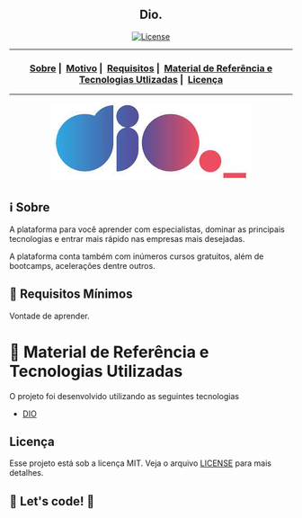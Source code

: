 <h2 align="center">Dio.</h2>

<p align="center">
  <a href="LICENSE">
    <img alt="License" src="https://img.shields.io/badge/license-MIT-%23F8952D">    
  </a>
</p>

---

<h3 align="center">
    <a href="#information_source-sobre">Sobre</a>&nbsp;|&nbsp;
  <a href="#interrobang-motivo">Motivo</a>&nbsp;|&nbsp;
  <a href="#seedling-requisitos-mínimos">Requisitos</a>&nbsp;|&nbsp;
  <a href="#rocket-tecnologias-utilizadas">Material de Referência e Tecnologias Utlizadas</a>&nbsp;|&nbsp;
  <a href="#licença">Licença</a>
</h3>

---

<p align="center">
  <img src="./img/dio.jpg" max-width="800">
</p>

## :information_source: Sobre

A plataforma para você aprender com especialistas, dominar as principais tecnologias e entrar mais rápido nas empresas mais desejadas. 

A plataforma conta também com inúmeros cursos gratuitos, além de bootcamps, acelerações dentre outros.  

## :seedling: Requisitos Mínimos

Vontade de aprender. 

# :rocket: Material de Referência e Tecnologias Utilizadas

O projeto foi desenvolvido utilizando as seguintes tecnologias

- [DIO](https://www.dio.me/en)

## Licença

Esse projeto está sob a licença MIT. Veja o arquivo [LICENSE](LICENSE) para mais detalhes.

## 🚀 Let's code! 🚀